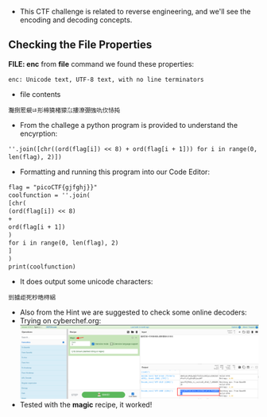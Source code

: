 - This CTF challenge is related to reverse engineering, and we'll see the encoding and decoding concepts.

## Checking the File Properties
**FILE: enc**
from **file** command we found these properties:

```
enc: Unicode text, UTF-8 text, with no line terminators
```

- file  contents
```
灩捯䍔䙻ㄶ形楴獟楮獴㌴摟潦弸強㕤㐸㤸扽
```

- From the challege a python program is provided to understand the encyrption:
```
''.join([chr((ord(flag[i]) << 8) + ord(flag[i + 1])) for i in range(0, len(flag), 2)])
```

- Formatting and running this program into our Code Editor:
```
flag = "picoCTF{gjfghj}}"
coolfunction = ''.join(
[chr(
(ord(flag[i]) << 8)
+
ord(flag[i + 1])
)
for i in range(0, len(flag), 2)
]
)
print(coolfunction)
```

- It does output some unicode characters:
```
剅摣歫死杪晧桪絽
```

- Also from the Hint we are suggested to check some online decoders:
- Trying on cyberchef.org:
![img01](screenshots/img01.png)
- Tested with the **magic** recipe, it worked!